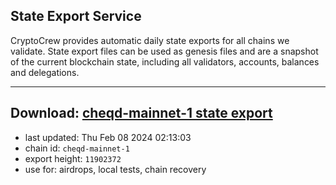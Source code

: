 ## State Export Service
CryptoCrew provides automatic daily state exports for all chains we validate. State export files can be used as genesis files and are a snapshot of the current blockchain state, including all validators, accounts, balances and delegations.

---
**Download: [cheqd-mainnet-1 state export](https://dl.ccvalidators.com/SERVICE/cheqd/cheqd-mainnet-1_export_11902372.json)**
---

- last updated: Thu Feb 08 2024 02:13:03
- chain id: `cheqd-mainnet-1`
- export height: `11902372`
- use for: airdrops, local tests, chain recovery

